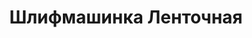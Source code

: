 ---
id: '44'
title: Шлифмашинка Ленточная 
description: Залог 2000 рублей
price: '350'
order: 44
default_thumbnail_image: image/IMG_20210204_151938.jpg
default_original_image: image/IMG_20210204_151938_sm.jpg
category: content/category/04shlif.md
featured: true
layout: product
---